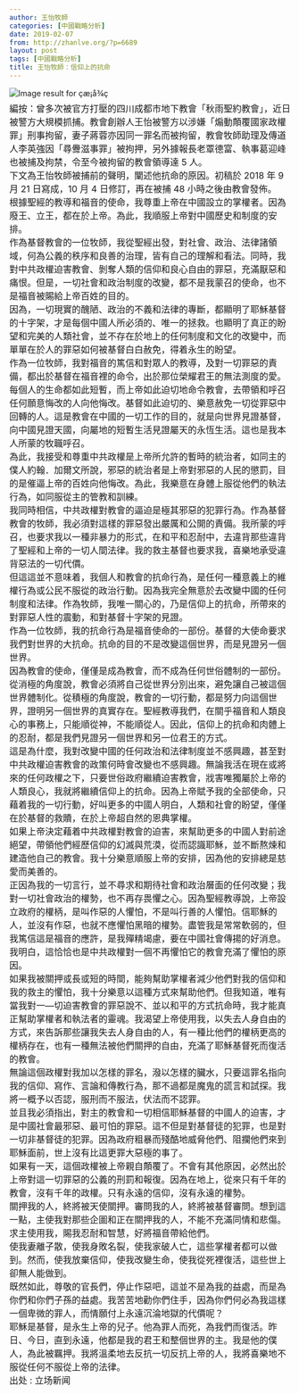 ```yaml
---
author: 王怡牧師
categories: [中國戰略分析]
date: 2019-02-07
from: http://zhanlve.org/?p=6689
layout: post
tags: [中國戰略分析]
title: 王怡牧師：信仰上的抗命
---
```


<div id="entry">
<div class="at-above-post addthis_tool" data-url="http://zhanlve.org/?p=6689">
</div>
<div>
<img alt="Image result for çæ¡å¾ç" class="aligncenter" src="https://www.chinesepen.org/wp-content/uploads/2018/12/wangyi.jpg"/>
</div>
<div>
</div>
<div>
</div>
<div>
</div>
<div>
<span style="font-size: 12pt;">
   編按：曾多次被官方打壓的四川成都市地下教會「秋雨聖約教會」，近日被警方大規模抓捕。教會創辦人王怡被警方以涉嫌「煽動顛覆國家政權罪」刑事拘留，妻子蔣蓉亦因同一罪名而被拘留，教會牧師助理及傳道人李英強因「尋釁滋事罪」被拘押，另外據報長老覃德富、執事葛迎峰也被捕及拘禁，令至今被拘留的教會領導達 5 人。
  </span>
</div>
<div>
</div>
<div>
</div>
<div>
<span style="font-size: 12pt;">
   下文為王怡牧師被捕前的聲明，闡述他抗命的原因。初稿於 2018 年 9 月 21 日寫成，10 月 4 日修訂，再在被捕 48 小時之後由教會發佈。
  </span>
</div>
<div>
</div>
<div>
<div>
</div>
<div>
</div>
<div>
<span style="font-size: 12pt;">
    根據聖經的教導和福音的使命，我尊重上帝在中國設立的掌權者。因為廢王、立王，都在於上帝。為此，我順服上帝對中國歷史和制度的安排。
   </span>
</div>
<div>
</div>
<div>
</div>
<div>
<span style="font-size: 12pt;">
    作為基督教會的一位牧師，我從聖經出發，對社會、政治、法律諸領域，何為公義的秩序和良善的治理，皆有自己的理解和看法。同時，我對中共政權迫害教會、剝奪人類的信仰和良心自由的罪惡，充滿厭惡和痛恨。但是，一切社會和政治制度的改變，都不是我蒙召的使命，也不是福音被賜給上帝百姓的目的。
   </span>
</div>
<div>
</div>
<div>
</div>
<div>
<span style="font-size: 12pt;">
    因為，一切現實的醜陋、政治的不義和法律的專斷，都顯明了耶穌基督的十字架，才是每個中國人所必須的、唯一的拯救。也顯明了真正的盼望和完美的人類社會，並不存在於地上的任何制度和文化的改變中，而單單在於人的罪惡如何被基督白白赦免，得着永生的盼望。
   </span>
</div>
<div>
</div>
<div>
</div>
<div>
<span style="font-size: 12pt;">
    作為一位牧師，我對福音的篤信和對眾人的教導，及對一切罪惡的責備，都出於基督在福音裡的命令，出於那位榮耀君王的無法測度的愛。每個人的生命都如此短暫，而上帝如此迫切地命令教會，去帶領和呼召任何願意悔改的人向他悔改。基督如此迫切的、樂意赦免一切從罪惡中回轉的人。這是教會在中國的一切工作的目的，就是向世界見證基督，向中國見證天國，向屬地的短暫生活見證屬天的永恆生活。這也是我本人所蒙的牧職呼召。
   </span>
</div>
<div>
</div>
<div>
</div>
<div>
<span style="font-size: 12pt;">
    為此，我接受和尊重中共政權是上帝所允許的暫時的統治者，如同主的僕人約翰．加爾文所說，邪惡的統治者是上帝對邪惡的人民的懲罰，目的是催逼上帝的百姓向他悔改。為此，我樂意在身體上服從他們的執法行為，如同服從主的管教和訓練。
   </span>
</div>
<div>
</div>
<div>
</div>
<div>
<span style="font-size: 12pt;">
    我同時相信，中共政權對教會的逼迫是極其邪惡的犯罪行為。作為基督教會的牧師，我必須對這樣的罪惡發出嚴厲和公開的責備。我所蒙的呼召，也要求我以一種非暴力的形式，在和平和忍耐中，去違背那些違背了聖經和上帝的一切人間法律。我的救主基督也要求我，喜樂地承受違背惡法的一切代價。
   </span>
</div>
<div>
</div>
<div>
</div>
<div>
<span style="font-size: 12pt;">
    但這這並不意味着，我個人和教會的抗命行為，是任何一種意義上的維權行為或公民不服從的政治行動。因為我完全無意於去改變中國的任何制度和法律。作為牧師，我唯一關心的，乃是信仰上的抗命，所帶來的對罪惡人性的震動，和對基督十字架的見證。
   </span>
</div>
<div>
</div>
<div>
</div>
<div>
<span style="font-size: 12pt;">
    作為一位牧師，我的抗命行為是福音使命的一部份。基督的大使命要求我們對世界的大抗命。抗命的目的不是改變這個世界，而是見證另一個世界。
   </span>
</div>
<div>
</div>
<div>
</div>
<div>
<span style="font-size: 12pt;">
    因為教會的使命，僅僅是成為教會，而不成為任何世俗體制的一部份。從消極的角度說，教會必須將自己從世界分別出來，避免讓自己被這個世界體制化。從積極的角度說，教會的一切行動，都是努力向這個世界，證明另一個世界的真實存在。聖經教導我們，在關乎福音和人類良心的事務上，只能順從神，不能順從人。因此，信仰上的抗命和肉體上的忍耐，都是我們見證另一個世界和另一位君王的方式。
   </span>
</div>
<div>
</div>
<div>
</div>
<div>
<span style="font-size: 12pt;">
    這是為什麼，我對改變中國的任何政治和法律制度並不感興趣，甚至對中共政權迫害教會的政策何時會改變也不感興趣。無論我活在現在或將來的任何政權之下，只要世俗政府繼續迫害教會，戕害唯獨屬於上帝的人類良心，我就將繼續信仰上的抗命。因為上帝賦予我的全部使命，只藉着我的一切行動，好叫更多的中國人明白，人類和社會的盼望，僅僅在於基督的救贖，在於上帝超自然的恩典掌權。
   </span>
</div>
<div>
</div>
<div>
</div>
<div>
<span style="font-size: 12pt;">
    如果上帝決定藉着中共政權對教會的迫害，來幫助更多的中國人對前途絕望，帶領他們經歷信仰的幻滅與荒漠，從而認識耶穌，並不斷熬煉和建造他自己的教會。我十分樂意順服上帝的安排，因為他的安排總是慈愛而美善的。
   </span>
</div>
<div>
</div>
<div>
</div>
<div>
<span style="font-size: 12pt;">
    正因為我的一切言行，並不尋求和期待社會和政治層面的任何改變；我對一切社會政治的權勢，也不再存畏懼之心。因為聖經教導說，上帝設立政府的權柄，是叫作惡的人懼怕，不是叫行善的人懼怕。信耶穌的人，並沒有作惡，也就不應懼怕黑暗的權勢。盡管我是常常軟弱的，但我篤信這是福音的應許，是我殫精竭慮，要在中國社會傳揚的好消息。
   </span>
</div>
<div>
</div>
<div>
</div>
<div>
<span style="font-size: 12pt;">
    我明白，這恰恰也是中共政權對一個不再懼怕它的教會充滿了懼怕的原因。
   </span>
</div>
<div>
</div>
<div>
</div>
<div>
<span style="font-size: 12pt;">
    如果我被關押或長或短的時間，能夠幫助掌權者減少他們對我的信仰和我的救主的懼怕，我十分樂意以這種方式來幫助他們。但我知道，唯有當我對一—切迫害教會的罪惡說不、並以和平的方式抗命時，我才能真正幫助掌權者和執法者的靈魂。我渴望上帝使用我，以失去人身自由的方式，來告訴那些讓我失去人身自由的人，有一種比他們的權柄更高的權柄存在，也有一種無法被他們關押的自由，充滿了耶穌基督死而復活的教會。
   </span>
</div>
<div>
</div>
<div>
</div>
<div>
<span style="font-size: 12pt;">
    無論這個政權對我加以怎樣的罪名，潑以怎樣的臟水，只要這罪名指向我的信仰、寫作、言論和傳教行為，那不過都是魔鬼的謊言和試探。我將一概予以否認，服刑而不服法，伏法而不認罪。
   </span>
</div>
<div>
<span style="font-size: 12pt;">
    並且我必須指出，對主的教會和一切相信耶穌基督的中國人的迫害，才是中國社會最邪惡、最可怕的罪惡。這不但是對基督徒的犯罪，也是對一切非基督徒的犯罪。因為政府粗暴而殘酷地威脅他們、阻攔他們來到耶穌面前，世上沒有比這更罪大惡極的事了。
   </span>
</div>
<div>
</div>
<div>
</div>
<div>
<span style="font-size: 12pt;">
    如果有一天，這個政權被上帝親自顛覆了。不會有其他原因，必然出於上帝對這一切罪惡的公義的刑罰和報復。因為在地上，從來只有千年的教會，沒有千年的政權。只有永遠的信仰，沒有永遠的權勢。
   </span>
</div>
<div>
</div>
<div>
</div>
<div>
<span style="font-size: 12pt;">
    關押我的人，終將被天使關押。審問我的人，終將被基督審問。想到這一點，主使我對那些企圖和正在關押我的人，不能不充滿同情和悲傷。求主使用我，賜我忍耐和智慧，好將福音帶給他們。
   </span>
</div>
<div>
<span style="font-size: 12pt;">
    使我妻離子散，使我身敗名裂，使我家破人亡，這些掌權者都可以做到。然而，使我放棄信仰，使我改變生命，使我從死裡復活，這些世上卻無人能做到。
   </span>
</div>
<div>
</div>
<div>
</div>
<div>
<span style="font-size: 12pt;">
    既然如此，尊敬的官長們，停止作惡吧，這並不是為我的益處，而是為你們和你們子孫的益處。我苦苦地勸你們住手，因為你們何必為我這樣一個卑微的罪人，而情願付上永遠沉淪地獄的代價呢？
   </span>
</div>
<div>
<span style="font-size: 12pt;">
    耶穌是基督，是永生上帝的兒子。他為罪人而死，為我們而復活。昨日、今日，直到永遠，他都是我的君王和整個世界的主。我是他的僕人，為此被羈押。我將溫柔地去反抗一切反抗上帝的人，我將喜樂地不服從任何不服從上帝的法律。
   </span>
</div>
</div>
<div>
</div>
<div>
</div>
<div>
<span style="font-size: 12pt;">
</span>
</div>
<div>
<span style="font-size: 12pt;">
   出处 : 立场新闻
  </span>
</div>
<div>
</div>
<div>
</div>
<!-- AddThis Advanced Settings above via filter on the_content -->
<!-- AddThis Advanced Settings below via filter on the_content -->
<!-- AddThis Advanced Settings generic via filter on the_content -->
<!-- AddThis Share Buttons above via filter on the_content -->
<!-- AddThis Share Buttons below via filter on the_content -->
<div class="at-below-post addthis_tool" data-url="http://zhanlve.org/?p=6689">
</div>
<!-- AddThis Share Buttons generic via filter on the_content -->
</div>
